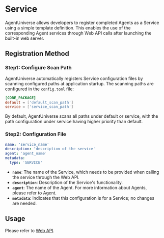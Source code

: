 # Service

AgentUniverse allows developers to register completed Agents as a Service using a simple template definition. This enables the use of the corresponding Agent services through Web API calls after launching the built-in web server.

## Registration Method

### Step1: Configure Scan Path
AgentUniverse automatically registers Service configuration files by scanning configured paths at application startup. The scanning paths are configured in the `config.toml` file:
```toml
[CORE_PACKAGE]
default = ['default_scan_path']
service = ['service_scan_path']
```
By default, AgentUniverse scans all paths under default or service, with the path configuration under service having higher priority than default.


### Step2: Configuration File
```yaml
name: 'service_name'
description: 'description of the service'
agent: 'agent_name'
metadata:
  type: 'SERVICE'
```
- **`name`**: The name of the Service, which needs to be provided when calling the service through the Web API.
- **`description`**: Description of the Service's functionality.
- **`agent`**: The name of the Agent. For more information about Agents, please refer to Agent.
- **`metadata`**: Indicates that this configuration is for a Service; no changes are needed.

## Usage
Please refer to [Web API](Web_Api.md).